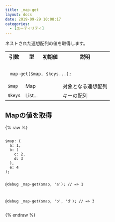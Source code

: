 ```yaml
---
title: _map-get
layout: docs
date: 2019-09-29 10:08:17
categories:
  - [ユーティリティ]
---
```


ネストされた連想配列の値を取得します。

<table>
  <tr>
    <th>引数</th>
    <th>型</th>
    <th>初期値</th>
    <th>説明</th>
  </tr>
  <tr>
    <td colspan="4">
      <pre class="language-scss"><code>
_map-get($map, $keys...);
</code></pre>
    </td>
  </tr>
  <tr>
    <td><code>$map</code></td>
    <td>Map</td>
    <td></td>
    <td>対象となる連想配列</td>
  </tr>
  <tr>
    <td><code>$keys</code></td>
    <td>List...</td>
    <td></td>
    <td>キーの配列</td>
  </tr>
</table>

## Mapの値を取得

<div class="c demo">
  <div class="code">
    {% raw %}
      <pre class="language-scss"><code>
$map: (
  a: 1,
  b: (
    c: 2,
    d: 3
  ),
  e: 4
);

@debug _map-get($map, 'a');
// => 1

@debug _map-get($map, 'b', 'd');
// => 3
</code></pre>
    {% endraw %}
  </div>
</div>